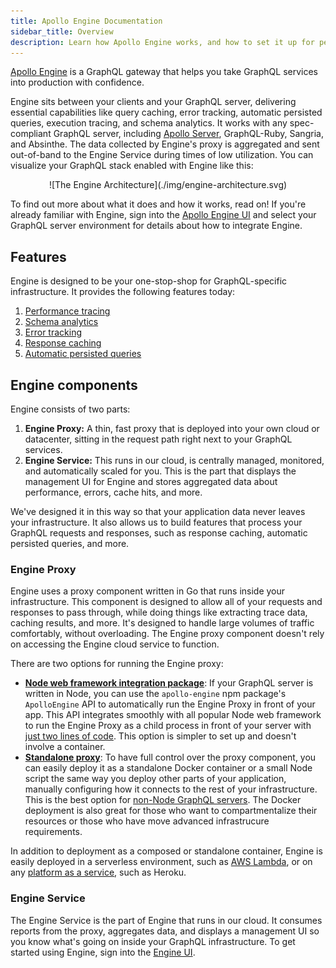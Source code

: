 ```yaml
---
title: Apollo Engine Documentation
sidebar_title: Overview
description: Learn how Apollo Engine works, and how to set it up for performance monitoring, error tracking, and more.
---
```


[Apollo Engine](https://www.apollographql.com/engine/) is a GraphQL gateway that helps you take GraphQL services into production with confidence.

Engine sits between your clients and your GraphQL server, delivering essential capabilities like query caching, error tracking, automatic persisted queries, execution tracing, and schema analytics. It works with any spec-compliant GraphQL server, including [Apollo Server](https://www.apollographql.com/docs/apollo-server/), GraphQL-Ruby, Sangria, and Absinthe. The data collected by Engine's proxy is aggregated and sent out-of-band to the Engine Service during times of low utilization. You can visualize your GraphQL stack enabled with Engine like this:

<div style="text-align:center">
![The Engine Architecture](./img/engine-architecture.svg)
</div>

To find out more about what it does and how it works, read on! If you're already familiar with Engine, sign into the [Apollo Engine UI](https://engine.apollographql.com/) and select your GraphQL server environment for details about how to integrate Engine.

<h2 id="features">Features</h2>

Engine is designed to be your one-stop-shop for GraphQL-specific infrastructure. It provides the following features today:

1. [Performance tracing](./performance.html)
1. [Schema analytics](./schema-analytics.html)
1. [Error tracking](./error-tracking.html)
1. [Response caching](./caching.html)
1. [Automatic persisted queries](./auto-persisted-queries.html)

<h2 id="components">Engine components</h2>

Engine consists of two parts:

1. **Engine Proxy:** A thin, fast proxy that is deployed into your own cloud or datacenter, sitting in the request path right next to your GraphQL services.
2. **Engine Service:** This runs in our cloud, is centrally managed, monitored, and automatically scaled for you. This is the part that displays the management UI for Engine and stores aggregated data about performance, errors, cache hits, and more.

We've designed it in this way so that your application data never leaves your infrastructure. It also allows us to build features that process your GraphQL requests and responses, such as response caching, automatic persisted queries, and more.

<h3 id="engine-proxy">Engine Proxy</h3>

Engine uses a proxy component written in Go that runs inside your infrastructure. This component is designed to allow all of your requests and responses to pass through, while doing things like extracting trace data, caching results, and more. It's designed to handle large volumes of traffic comfortably, without overloading. The Engine proxy component doesn't rely on accessing the Engine cloud service to function.

There are two options for running the Engine proxy:

- [**Node web framework integration package**](./setup-node.html): If your GraphQL server is written in Node, you can use the `apollo-engine` npm package's `ApolloEngine` API to automatically run the Engine Proxy in front of your app. This API integrates smoothly with all popular Node web framework to run the Engine Proxy as a child process in front of your server with [just two lines of code](./setup-node.html). This option is simpler to set up and doesn't involve a container.
- [**Standalone proxy**](./setup-standalone.html): To have full control over the proxy component, you can easily deploy it as a standalone Docker container or a small Node script the same way you deploy other parts of your application, manually configuring how it connects to the rest of your infrastructure. This is the best option for [non-Node GraphQL servers](./setup-standalone.html). The Docker deployment is also great for those who want to compartmentalize their resources or those who have move advanced infrastrucure requirements.

In addition to deployment as a composed or standalone container, Engine is easily deployed in a serverless environment, such as [AWS Lambda](./setup-lambda.html), or on any [platform as a service](./setup-virtual.html), such as Heroku.

<h3 id="engine-service">Engine Service</h3>

The Engine Service is the part of Engine that runs in our cloud. It consumes reports from the proxy, aggregates data, and displays a management UI so you know what's going on inside your GraphQL infrastructure. To get started using Engine, sign into the [Engine UI](https://engine.apollographql.com).
